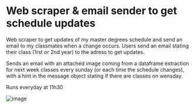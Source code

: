 # Web scraper & email sender to get schedule updates

Web scraper to get updates of my master degrees schedule and send an email to my classmates when a change occurs.
Users send an email stating their class (1rst or 2nd year) to the adress to get updates.

Sends an email with an attached image coming from a dataframe extraction for next week classes every sunday (or each time the schedule changes), with a hint in the message object stating if there are classes on wensday.

Runs everyday at 11h30

![image](https://github.com/ArmelVidali/scraper_owncloud_geomatique/assets/84096571/c32f583d-4ac7-4c02-abea-c902650f8ba1)
